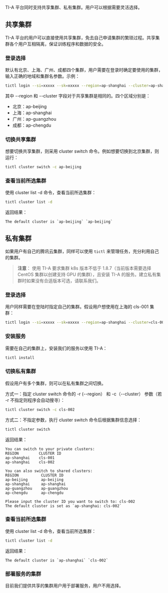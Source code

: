 TI-A 平台同时支持共享集群、私有集群。用户可以根据需要灵活选择。

## 共享集群

TI-A 平台的用户可以直接使用共享集群，免去自己申请集群的繁琐过程。共享集群各个用户互相隔离，保证训练程序和数据的安全。

### 登录选择

默认有北京、上海、广州、成都四个集群，用户需要在登录时确定要使用的集群，输入正确的地域和集群名参数。示例：

```bash
tictl login --si=xxxxx --sk=xxxxx --region=ap-shanghai --cluster=ap-shanghai
```

其中 --region 和 --cluster 字段对于共享集群是相同的。四个区域分别是：

- 北京：ap-beijing
- 上海：ap-shanghai
- 广州：ap-guangzhou
- 成都：ap-chengdu

### 切换共享集群

想要切换共享集群，则采用 cluster switch 命令。例如想要切换到北京集群，则运行：

```bash
tictl cluster switch -c ap-beijing
```

### 查看当前所选集群

使用 cluster list -d 命令，查看当前所选集群：

```bash
tictl cluster list -d
```

返回结果：
```
The default cluster is `ap-beijing` `ap-beijing`
```

## 私有集群

如果用户有自己的腾讯云集群，同样可以使用 `tictl` 来管理任务，充分利用自己的集群。

> **注意**：
> 使用 TI-A 要求集群 k8s 版本不低于 1.8.7（当前版本需要选择 CentOS 集群以创建支持 GPU 的集群），且安装 TI-A 的服务。建立私有集群时如果没有合适版本可选，请联系我们。

### 登录选择

用户同样需要在登陆时指定自己的集群。假设用户想使用在上海的 cls-001 集群：

```bash
tictl login --si=xxxxx --sk=xxxxx --region=ap-shanghai --cluster=cls-001
```

### 安装服务

需要在自己的集群上，安装我们的服务以使用 TI-A：

```bash
tictl install
```

### 切换私有集群

假设用户有多个集群，则可以在私有集群之间切换。

方式一：指定 cluster switch 命令的 -r (--region） 和 -c（--cluster） 参数（若 -r 不指定则程序会自动搜寻）：

```bash
tictl cluster switch -c cls-002
```

方式二：不指定参数，执行 cluster switch 命令后根据集群信息选择：

```bash
tictl cluster switch
```

返回结果：
```
You can switch to your private clusters:
REGION         CLUSTER ID
ap-shanghai    cls-001
ap-shanghai    cls-002

You can also switch to shared clusters:
REGION          CLUSTER ID
ap-beijing      ap-beijing
ap-shanghai     ap-shanghai
ap-guangzhou    ap-guangzhou
ap-chengdu      ap-chengdu

Please input the cluster ID you want to switch to: cls-002
The default cluster is set as `ap-shanghai: cls-002`
```

### 查看当前所选集群

使用 cluster list -d 命令，查看当前所选集群：

```bash
tictl cluster list -d
```

返回结果：
```
The default cluster is `ap-shanghai` `cls-002`
```

### 部署服务的集群

目前我们提供共享的集群用户用于部署服务，用户不用选择。
